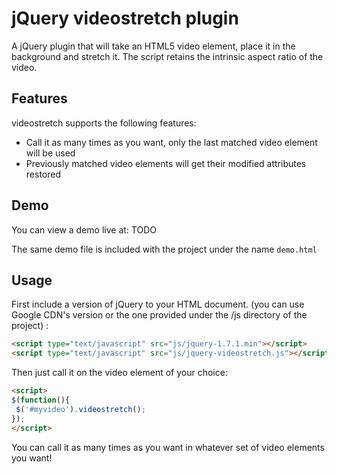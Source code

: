 # jQuery videostretch plugin

A jQuery plugin that will take an HTML5 video element, place it in the background and stretch it. The script retains the intrinsic aspect ratio of the video.

## Features

videostretch supports the following features:

* Call it as many times as you want, only the last matched video element will be used
* Previously matched video elements will get their modified attributes restored

## Demo

You can view a demo live at: TODO

The same demo file is included with the project under the name `demo.html`

## Usage

First include a version of jQuery to your HTML document. (you can use Google CDN's version or the one provided under the /js directory of the project) :

```html
<script type="text/javascript" src="js/jquery-1.7.1.min"></script>
<script type="text/javascript" src="js/jquery-videostretch.js"></script>
```

Then just call it on the video element of your choice:

```html
<script>
$(function(){
 $('#myvideo').videostretch();
});
</script>
```

You can call it as many times as you want in whatever set of video elements you want!